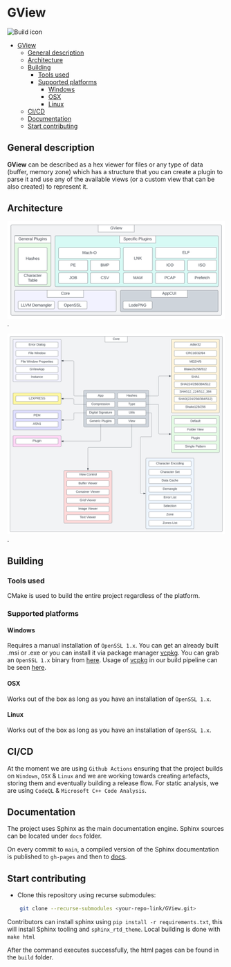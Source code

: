 # GView

![Build icon](https://github.com/gdt050579/AppCUI/actions/workflows/ci.yml/badge.svg)

- [GView](#gview)
	- [General description](#general-description)
	- [Architecture](#architecture)
	- [Building](#building)
		- [Tools used](#tools-used)
		- [Supported platforms](#supported-platforms)
			- [Windows](#windows)
			- [OSX](#osx)
			- [Linux](#linux)
	- [CI/CD](#cicd)
	- [Documentation](#documentation)
	- [Start contributing](#start-contributing)

## General description 
**GView** can be described as a hex viewer for files or any type of data (buffer, memory zone) which has a structure that you can create a plugin to parse it and use any of the available views (or a custom view that can be also created) to represent it.

## Architecture
![alt text for screen readers](/docs/source/_static/GView.svg "High level architecture at the current moment.").

![alt text for screen readers](/docs/source/_static/GViewCore.svg "Core architecture at the current moment.").

## Building
### Tools used
CMake is used to build the entire project regardless of the platform.
### Supported platforms
#### Windows
Requires a manual installation of `OpenSSL 1.x`. You can get an already built .msi or .exe or you can install it via package manager [vcpkg](https://github.com/microsoft/vcpkg).
You can grab an `OpenSSL 1.x` binary from [here](https://slproweb.com/products/Win32OpenSSL.html).
Usage of [vcpkg](https://github.com/microsoft/vcpkg) in our build pipeline can be seen [here](/.github/workflows/ci.yml).
#### OSX
Works out of the box as long as you have an installation of `OpenSSL 1.x`.
#### Linux
Works out of the box as long as you have an installation of `OpenSSL 1.x`.

## CI/CD
At the moment we are using `Github Actions` ensuring that the project builds on `Windows`, `OSX` & `Linux` and we are working towards creating artefacts, storing them and eventually building a release flow.
For static analysis, we are using `CodeQL` & `Microsoft C++ Code Analysis`.

## Documentation 
The project uses Sphinx as the main documentation engine. Sphinx sources can be located under `docs` folder.

On every commit to `main`, a compiled version of the Sphinx documentation is published to `gh-pages` and then to [docs](https://gdt050579.github.io/GView).

## Start contributing
- Clone this repository using recurse submodules: 
```bash
	git clone --recurse-submodules <your-repo-link/GView.git>
```

Contributors can install sphinx using `pip install -r requirements.txt`, this will install Sphinx tooling and `sphinx_rtd_theme`. Local building is done with `make html`

After the command executes successfully, the html pages can be found in the `build` folder.
